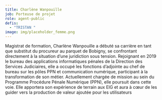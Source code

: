```yaml
---
title: Charlène Wanpouille
job: Porteuse de projet
role: agent-public
defis:
  - "TRISTAN "
image: img/placeholder_femme.png
---
```

Magistrat de formation, Charlène Wanpouille a débuté sa carrière en tant que substitut du procureur au parquet de Bobigny, se confrontant directement à la situation d’une juridiction sous tension. Rejoignant en 2019 le bureau des applications informatiques pénales de la Direction des Services Judiciaires, elle a occupé les fonctions d’adjointe au chef de bureau sur les pôles PPN et communication numérique, participant à la transformation de son métier. Actuellement chargée de mission au sein du Programme Procédure Pénale Numérique (PPN), elle poursuit dans cette voie. Elle apportera son expérience de terrain aux EIG et aura à cœur de les guider vers la production de valeur ajoutée pour les utilisateurs
